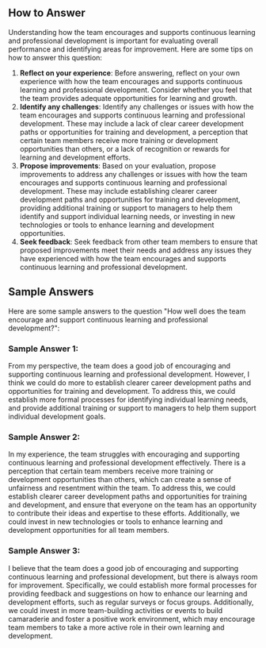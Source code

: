 

How to Answer
-------------

Understanding how the team encourages and supports continuous learning and professional development is important for evaluating overall performance and identifying areas for improvement. Here are some tips on how to answer this question:

1. **Reflect on your experience**: Before answering, reflect on your own experience with how the team encourages and supports continuous learning and professional development. Consider whether you feel that the team provides adequate opportunities for learning and growth.
2. **Identify any challenges**: Identify any challenges or issues with how the team encourages and supports continuous learning and professional development. These may include a lack of clear career development paths or opportunities for training and development, a perception that certain team members receive more training or development opportunities than others, or a lack of recognition or rewards for learning and development efforts.
3. **Propose improvements**: Based on your evaluation, propose improvements to address any challenges or issues with how the team encourages and supports continuous learning and professional development. These may include establishing clearer career development paths and opportunities for training and development, providing additional training or support to managers to help them identify and support individual learning needs, or investing in new technologies or tools to enhance learning and development opportunities.
4. **Seek feedback**: Seek feedback from other team members to ensure that proposed improvements meet their needs and address any issues they have experienced with how the team encourages and supports continuous learning and professional development.

Sample Answers
--------------

Here are some sample answers to the question "How well does the team encourage and support continuous learning and professional development?":

### Sample Answer 1:

From my perspective, the team does a good job of encouraging and supporting continuous learning and professional development. However, I think we could do more to establish clearer career development paths and opportunities for training and development. To address this, we could establish more formal processes for identifying individual learning needs, and provide additional training or support to managers to help them support individual development goals.

### Sample Answer 2:

In my experience, the team struggles with encouraging and supporting continuous learning and professional development effectively. There is a perception that certain team members receive more training or development opportunities than others, which can create a sense of unfairness and resentment within the team. To address this, we could establish clearer career development paths and opportunities for training and development, and ensure that everyone on the team has an opportunity to contribute their ideas and expertise to these efforts. Additionally, we could invest in new technologies or tools to enhance learning and development opportunities for all team members.

### Sample Answer 3:

I believe that the team does a good job of encouraging and supporting continuous learning and professional development, but there is always room for improvement. Specifically, we could establish more formal processes for providing feedback and suggestions on how to enhance our learning and development efforts, such as regular surveys or focus groups. Additionally, we could invest in more team-building activities or events to build camaraderie and foster a positive work environment, which may encourage team members to take a more active role in their own learning and development.
